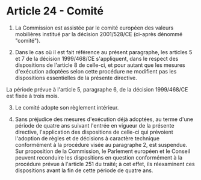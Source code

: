 # Article 24 - Comité


1. La Commission est assistée par le comité européen des valeurs mobilières institué par la décision 2001/528/CE (ci-après dénommé "comité").

2. Dans le cas où il est fait référence au présent paragraphe, les articles 5 et 7 de la décision 1999/468/CE s'appliquent, dans le respect des dispositions de l'article 8 de celle-ci, et pour autant que les mesures d'exécution adoptées selon cette procédure ne modifient pas les dispositions essentielles de la présente directive.

La période prévue à l'article 5, paragraphe 6, de la décision 1999/468/CE est fixée à trois mois.

3. Le comité adopte son règlement intérieur.

4. Sans préjudice des mesures d'exécution déjà adoptées, au terme d'une période de quatre ans suivant l'entrée en vigueur de la présente directive, l'application des dispositions de celle-ci qui prévoient l'adoption de règles et de décisions à caractère technique conformément à la procédure visée au paragraphe 2, est suspendue. Sur proposition de la Commission, le Parlement européen et le Conseil peuvent reconduire les dispositions en question conformément à la procédure prévue à l'article 251 du traité; à cet effet, ils réexaminent ces dispositions avant la fin de cette période de quatre ans.
